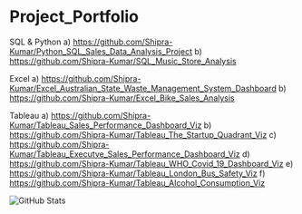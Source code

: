 # Project_Portfolio
SQL & Python
a) https://github.com/Shipra-Kumar/Python_SQL_Sales_Data_Analysis_Project
b) https://github.com/Shipra-Kumar/SQL_Music_Store_Analysis

Excel
a) https://github.com/Shipra-Kumar/Excel_Australian_State_Waste_Management_System_Dashboard
b) https://github.com/Shipra-Kumar/Excel_Bike_Sales_Analysis

Tableau
a) https://github.com/Shipra-Kumar/Tableau_Sales_Performance_Dashboard_Viz
b) https://github.com/Shipra-Kumar/Tableau_The_Startup_Quadrant_Viz
c) https://github.com/Shipra-Kumar/Tableau_Executve_Sales_Performance_Dashboard_Viz
d) https://github.com/Shipra-Kumar/Tableau_WHO_Covid_19_Dashboard_Viz
e) https://github.com/Shipra-Kumar/Tableau_London_Bus_Safety_Viz
f) https://github.com/Shipra-Kumar/Tableau_Alcohol_Consumption_Viz

![GitHub Stats](https://github-readme-stats.vercel.app/api?username=Shipra-Kumar&show_icons=true&theme=radical)

